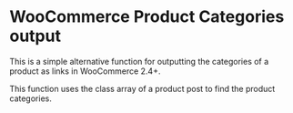 WooCommerce Product Categories output
=======

This is a simple alternative function for outputting the categories of a product as links in WooCommerce 2.4+.

This function uses the class array of a product post to find the product categories.

